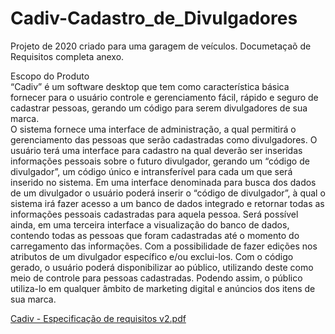 # Cadiv-Cadastro_de_Divulgadores
Projeto de 2020 criado para uma garagem de veículos.
Documetaçaõ de Requisitos completa anexo.

Escopo do Produto  
“Cadiv” é um software desktop que tem como característica básica fornecer para o 
usuário controle e gerenciamento fácil, rápido e seguro de cadastrar pessoas, gerando 
um código para serem divulgadores de sua marca.  
O sistema fornece uma interface de administração, a qual permitirá o gerenciamento 
das pessoas que serão cadastradas como divulgadores. 
O usuário terá uma interface para cadastro na qual deverão ser inseridas informações 
pessoais sobre o futuro divulgador, gerando um “código de divulgador”, um código único 
e intransferível para cada um que será inserido no sistema. 
Em uma interface denominada para busca dos dados de um divulgador o usuário poderá 
inserir o “código de divulgador”, à qual o sistema irá fazer acesso a um banco de dados 
integrado e retornar todas as informações pessoais cadastradas para aquela pessoa. 
Será possível ainda, em uma terceira interface a visualização do banco de dados, 
contendo todas as pessoas que foram cadastradas até o momento do carregamento 
das informações. Com a possibilidade de fazer edições nos atributos de um divulgador 
específico e/ou exclui-los. 
Com o código gerado, o usuário poderá disponibilizar ao público, utilizando deste como 
meio de controle para pessoas cadastradas. Podendo assim, o público utiliza-lo em 
qualquer âmbito de marketing digital e anúncios dos itens de sua marca. 

[Cadiv - Especificação de requisitos v2.pdf](https://github.com/user-attachments/files/19212940/Cadiv.-.Especificacao.de.requisitos.v2.pdf)
